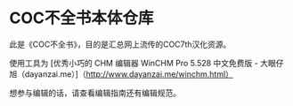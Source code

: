 # COC不全书本体仓库

此是《COC不全书》，目的是汇总网上流传的COC7th汉化资源。

使用工具为
[优秀小巧的 CHM 编辑器 WinCHM Pro 5.528 中文免费版 - 大眼仔旭（dayanzai.me）]（http://www.dayanzai.me/winchm.html）

想参与编辑的话，请查看编辑指南还有编辑规范。
